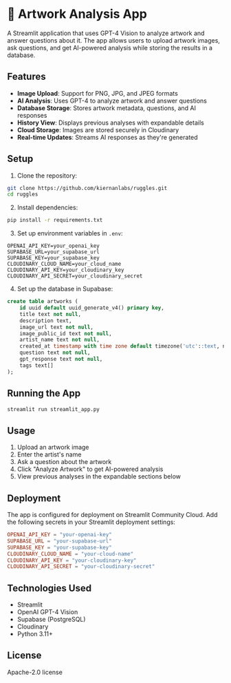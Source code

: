 # 🎨 Artwork Analysis App

A Streamlit application that uses GPT-4 Vision to analyze artwork and answer questions about it. The app allows users to upload artwork images, ask questions, and get AI-powered analysis while storing the results in a database.

## Features

- **Image Upload**: Support for PNG, JPG, and JPEG formats
- **AI Analysis**: Uses GPT-4 to analyze artwork and answer questions
- **Database Storage**: Stores artwork metadata, questions, and AI responses
- **History View**: Displays previous analyses with expandable details
- **Cloud Storage**: Images are stored securely in Cloudinary
- **Real-time Updates**: Streams AI responses as they're generated

## Setup

1. Clone the repository:
```bash
git clone https://github.com/kiernanlabs/ruggles.git
cd ruggles
```

2. Install dependencies:
```bash
pip install -r requirements.txt
```

3. Set up environment variables in `.env`:
```
OPENAI_API_KEY=your_openai_key
SUPABASE_URL=your_supabase_url
SUPABASE_KEY=your_supabase_key
CLOUDINARY_CLOUD_NAME=your_cloud_name
CLOUDINARY_API_KEY=your_cloudinary_key
CLOUDINARY_API_SECRET=your_cloudinary_secret
```

4. Set up the database in Supabase:
```sql
create table artworks (
    id uuid default uuid_generate_v4() primary key,
    title text not null,
    description text,
    image_url text not null,
    image_public_id text not null,
    artist_name text not null,
    created_at timestamp with time zone default timezone('utc'::text, now()),
    question text not null,
    gpt_response text not null,
    tags text[]
);
```

## Running the App

```bash
streamlit run streamlit_app.py
```

## Usage

1. Upload an artwork image
2. Enter the artist's name
3. Ask a question about the artwork
4. Click "Analyze Artwork" to get AI-powered analysis
5. View previous analyses in the expandable sections below

## Deployment

The app is configured for deployment on Streamlit Community Cloud. Add the following secrets in your Streamlit deployment settings:

```toml
OPENAI_API_KEY = "your-openai-key"
SUPABASE_URL = "your-supabase-url"
SUPABASE_KEY = "your-supabase-key"
CLOUDINARY_CLOUD_NAME = "your-cloud-name"
CLOUDINARY_API_KEY = "your-cloudinary-key"
CLOUDINARY_API_SECRET = "your-cloudinary-secret"
```

## Technologies Used

- Streamlit
- OpenAI GPT-4 Vision
- Supabase (PostgreSQL)
- Cloudinary
- Python 3.11+

## License

Apache-2.0 license
